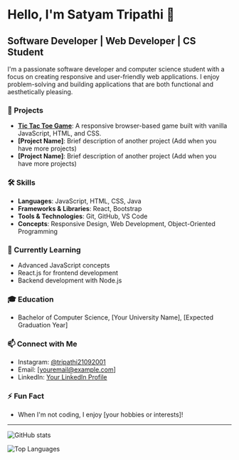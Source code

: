 # Hello, I'm Satyam Tripathi 👋

## Software Developer | Web Developer | CS Student

I'm a passionate software developer and computer science student with a focus on creating responsive and user-friendly web applications. I enjoy problem-solving and building applications that are both functional and aesthetically pleasing.

### 🔭 Projects

- **[Tic Tac Toe Game](https://github.com/21BCS9957/tic-tac-toe-game)**: A responsive browser-based game built with vanilla JavaScript, HTML, and CSS.
- **[Project Name]**: Brief description of another project (Add when you have more projects)
- **[Project Name]**: Brief description of another project (Add when you have more projects)

### 🛠️ Skills

- **Languages**: JavaScript, HTML, CSS, Java
- **Frameworks & Libraries**: React, Bootstrap
- **Tools & Technologies**: Git, GitHub, VS Code
- **Concepts**: Responsive Design, Web Development, Object-Oriented Programming

### 🌱 Currently Learning

- Advanced JavaScript concepts
- React.js for frontend development
- Backend development with Node.js

### 🎓 Education

- Bachelor of Computer Science, [Your University Name], [Expected Graduation Year]

### 📫 Connect with Me

- Instagram: [@tripathi21092001](https://instagram.com/tripathi21092001)
- Email: [youremail@example.com]
- LinkedIn: [Your LinkedIn Profile](https://linkedin.com/in/yourprofile)

### ⚡ Fun Fact

- When I'm not coding, I enjoy [your hobbies or interests]!

---

![GitHub stats](https://github-readme-stats.vercel.app/api?username=21BCS9957&show_icons=true&theme=radical)

![Top Languages](https://github-readme-stats.vercel.app/api/top-langs/?username=21BCS9957&layout=compact&theme=radical)
